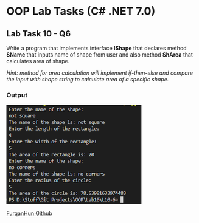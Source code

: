 # OOP Lab Tasks (C# .NET 7.0)

## Lab Task 10 - Q6

Write a program that implements interface **IShape** that declares method **SName** that inputs name of shape from user and also method **ShArea** that calculates area of shape.

*Hint: method for area calculation will implement if-then-else and compare the input with shape string to calculate area of a specific shape.*

### Output

![L10-6](../../Assets/L10-6.png)

[FurqanHun Github](https://github.com/FurqanHun)
